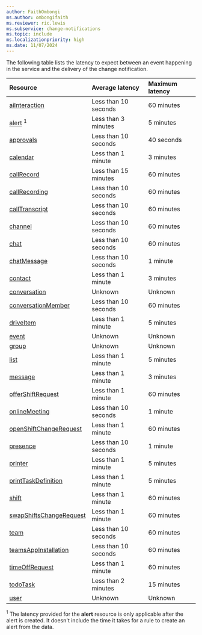 ```yaml
---
author: FaithOmbongi
ms.author: ombongifaith
ms.reviewer: ric.lewis
ms.subservice: change-notifications
ms.topic: include
ms.localizationpriority: high
ms.date: 11/07/2024
---
```


<!-- markdownlint-disable MD041-->
<!-- This include file is referenced from the change notifications overview. -->

The following table lists the latency to expect between an event happening in the service and the delivery of the change notification.

| Resource                | Average latency      | Maximum latency |
|:------------------------|:---------------------|:----------------|
| [aiInteraction][]       | Less than 10 seconds | 60 minutes      |
| [alert][] <sup>1</sup>  | Less than 3 minutes  | 5 minutes       |
| [approvals][]           | Less than 10 seconds | 40 seconds      |
| [calendar][]            | Less than 1 minute   | 3 minutes       |
| [callRecord][]          | Less than 15 minutes | 60 minutes      |
| [callRecording][]       | Less than 10 seconds | 60 minutes      |
| [callTranscript][]      | Less than 10 seconds | 60 minutes      |
| [channel][]             | Less than 10 seconds | 60 minutes      |
| [chat][]                | Less than 10 seconds | 60 minutes      |
| [chatMessage][]         | Less than 10 seconds | 1 minute        |
| [contact][]             | Less than 1 minute   | 3 minutes       |
| [conversation][]        | Unknown              | Unknown         |
| [conversationMember][]  | Less than 10 seconds | 60 minutes      |
| [driveItem][]           | Less than 1 minute   | 5 minutes       |
| [event][]               | Unknown              | Unknown         |
| [group][]               | Unknown              | Unknown         |
| [list][]                | Less than 1 minute   | 5 minutes       |
| [message][]             | Less than 1 minute   | 3 minutes       |
| [offerShiftRequest][]   | Less than 1 minute   | 60 minutes      |
| [onlineMeeting][]       | Less than 10 seconds | 1 minute        |
| [openShiftChangeRequest][]| Less than 1 minute | 60 minutes      |
| [presence][]            | Less than 10 seconds | 1 minute        |
| [printer][]             | Less than 1 minute   | 5 minutes       |
| [printTaskDefinition][] | Less than 1 minute   | 5 minutes       |
| [shift][]               | Less than 1 minute   | 60 minutes      |
| [swapShiftsChangeRequest][]| Less than 1 minute| 60 minutes      |
| [team][]                | Less than 10 seconds | 60 minutes      |
| [teamsAppInstallation][]| Less than 10 seconds | 60 minutes      |
| [timeOffRequest][]      | Less than 1 minute   | 60 minutes      |
| [todoTask][]            | Less than 2 minutes  | 15 minutes      |
| [user][]                | Unknown              | Unknown         |

<sup>1</sup> The latency provided for the **alert** resource is only applicable after the alert is created. It doesn't include the time it takes for a rule to create an alert from the data.

[aiInteraction]: /graph/api/resources/aiinteraction
[contact]: /graph/api/resources/contact
[conversation]: /graph/api/resources/conversation
[driveItem]: /graph/api/resources/driveitem
[event]: /graph/api/resources/event
[group]: /graph/api/resources/group
[message]: /graph/api/resources/message
[user]: /graph/api/resources/user
[alert]: /graph/api/resources/alert
[callRecord]: /graph/api/resources/callrecords-callrecord
[presence]: /graph/api/resources/presence
[chatMessage]: /graph/api/resources/chatmessage
[list]: /graph/api/resources/list
[offerShiftRequest]: /graph/api/resources/offershiftrequest
[openShiftChangeRequest]: /graph/api/resources/openshiftchangerequest
[printer]: /graph/api/resources/printer
[printTaskDefinition]: /graph/api/resources/printtaskdefinition
[shift]: /graph/api/resources/shift
[swapShiftsChangeRequest]: /graph/api/resources/swapshiftschangerequest
[todoTask]: /graph/api/resources/todotask
[channel]: /graph/api/resources/channel
[chat]: /graph/api/resources/chat
[conversationMember]: /graph/api/resources/conversationmember
[team]: /graph/api/resources/team
[timeOffRequest]: /graph/api/resources/timeoffrequest
[onlineMeeting]: /graph/api/resources/onlinemeeting
[callTranscript]: /graph/api/resources/calltranscript
[callRecording]: /graph/api/resources/callrecording
[calendar]: /graph/api/resources/calendar
[teamsAppInstallation]: /graph/api/resources/teamsappinstallation
[approvals]: /graph/api/resources/approvalItem
